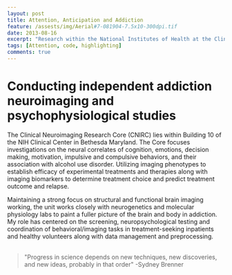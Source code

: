 ```yaml
---
layout: post
title: Attention, Anticipation and Addiction
feature: /assests/img/Aerial#7-081904-7.5x10-300dpi.tif
date: 2013-08-16
excerpt: "Research within the National Institutes of Health at the Clinical Neuroimaging Imaging Core"
tags: [Attention, code, highlighting]
comments: true
---
```


# Conducting independent addiction neuroimaging and psychophysiological studies

The Clinical Neuroimaging Research Core (CNIRC) lies within Building 10 of the NIH Clinical Center in Bethesda Maryland. The Core focuses investigations on the neural correlates of cognition, emotions, decision making, motivation, impulsive and compulsive behaviors, and their association with alcohol use disorder. Utilizing imaging phenotypes to establish efficacy of experimental treatments and therapies along with imaging biomarkers to determine treatment choice and predict treatment outcome and relapse.

Maintaining a strong focus on structural and functional brain imaging working, the unit works closely with neurogenetics and molecular physiology labs to paint a fuller picture of the brain and body in addiction.  My role has centered on the screening, neuropsychological testing and coordination of behavioral/imaging tasks in treatment-seeking inpatients and healthy volunteers along with data management and preprocessing.
<br/>
<br/>



> "Progress in science depends on new techniques, new discoveries, and new ideas, probably in that order" -Sydney Brenner

<br/>
<br/>
<br/>


<!--
<kbd>W</kbd><kbd>O</kbd><kbd>R</kbd><kbd>M</kbd><kbd>S</kbd><kbd>&</kbd><kbd>S</kbd><kbd>T</kbd><kbd>U</kbd><kbd>F</kbd><kbd>F</kbd>

<br/>

    
<!--
   
### Anticipation 
   * [Meta Analysis of MID task](https://www.ncbi.nlm.nih.gov/pubmed/30255220)
        *cell-ECM interactions controls ovulation via IP(3)signaling. 
   * [Another one](https://www.ncbi.nlm.nih.gov/pubmed/29696725)
        *
   *[Love vs Money: a Coordinate based system of Reward](https://www.ncbi.nlm.nih.gov/pubmed/30807783)
        *
   *[ECM, PNN & neuronal function]( https://www.ncbi.nlm.nih.gov/pubmed/31263252/)
        *Enzymatic digestion of PNNs in the DCN improves EBC learning, but intact PNNs are necessary for memory retention
   *[PNN & conditioning in mice](https://www.ncbi.nlm.nih.gov/pubmed/32152108)
        *Enzymatic digestion of PNNs in the DCN improves EBC learning, but intact PNNs are necessary for memory retention
   *[ECM, PNN & neuronal function]( https://www.ncbi.nlm.nih.gov/pubmed/31263252/)
        *Enzymatic digestion of PNNs in the DCN improves EBC learning, but intact PNNs are necessary for memory retention

 
        


